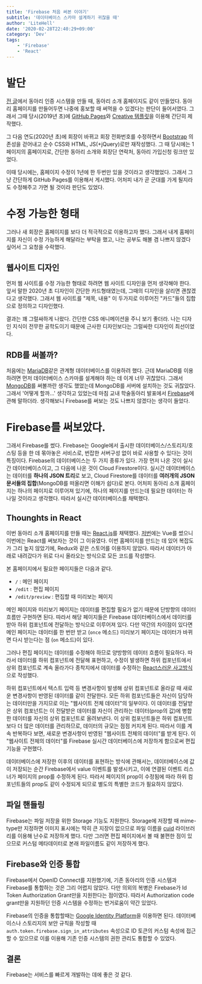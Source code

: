 ```yaml
---
title: 'Firebase 처음 써본 이야기'
subtitle: '데이터베이스 스카마 설계하기 귀찮을 때'
author: 'LiteHell'
date: '2020-02-28T22:40:29+09:00'
category: 'Dev'
tags:
    - 'Firebase'
    - 'React'
---
```

# 발단
[전 글](/post/oauth2_and_oidc)에서 동아리 인증 시스템을 만들 때, 동아리 소개 홈페이지도 같이 만들었다. 동아리 홈페이지를 만들어두면 나중에 홍보할 때 써먹을 수 있겠다는 판단이 들어서였다. 그래서 그때 당시(2019년 초)에 [GitHub Pages](https://pages.github.com/)와 [Creative 템플릿](https://startbootstrap.com/theme/creative)을 이용해 간단히 제작했다.

그 다음 연도(2020년 초)에 회장이 바뀌고 회장 전화번호를 수정하면서 [Bootstrap](https://getbootstrap.com) 의존성을 걷어내고 순수 CSS와 HTML, JS(+jQuery)로만 재작성했다. 그 때 당시에는 1페이지의 홈페이지로, 간단한 동아리 소개와 회장단 연락처, 동아리 가입신청 링크만 있었다.

이때 당시에는, 홈페이지 수정이 1년에 한 두번만 있을 것이라고 생각했었다. 그래서 그냥 간단하게 GitHub Pages를 이용해서 게시했다. 어처피 내가 곧 군대를 가게 될지라도 수정해주고 가면 될 것이라 판단도 있었다.

# 수정 가능한 형태
그러나 새 회장은 홈페이지를 보다 더 적극적으로 이용하고자 했다. 그래서 내게 홈페이지를 자신이 수정 가능하게 해달라는 부탁을 했고, 나는 공부도 해볼 겸 나쁘지 않겠다 싶어서 그 요청을 수락했다.

## 웹사이트 디자인
먼저 웹 사이트를 수정 가능한 형태로 하려면 웹 사이트 디자인을 먼저 생각해야 한다. 앞서 말한 2020년 초 디자인이 간단한 카드형태였는데, 그때의 디자인을 살리면 괜찮겠다고 생각했다. 그래서 웹 사이트를 "제목, 내용" 이 두가지로 이루어진 "카드"들의 집합으로 정의하고 디자인했다.

결과는 꽤 그럴싸하게 나왔다. 간단한 CSS 애니메이션을 주니 보기 좋더라. 나는 디자인 지식이 전무한 공학도이기 때문에 근사한 디자인보다는 그럴싸한 디자인이 최선이었다.

## RDB를 써볼까?
처음에는 [MariaDB](https://www.mariadb.org)같은 관계형 데이터베이스를 이용하려 했다. 근데 MariaDB를 이용하려면 먼저 데이터베이스 스카마를 설계해야 하는 데 이게 너무 귀찮았다.
그래서 [MongoDB](https://www.mongodb.com/)를 써볼까란 생각도 했었는데 MongoDB를 서버에 설치하는 것도 귀찮았다. 그래서 '어떻게 할까...' 생각하고 있었는데 마침 교내 학술동아리 발표에서 [Firebase](https://firebase.google.com)에 관해 말하더라. 생각해보니 Firebase를 써보는 것도 나쁘지 않겠다는 생각이 들었다.

# Firebase를 써보았다.
그래서 Firebase를 썼다. Firebase는 Google에서 출시한 데이터베이스/스토리지/호스팅 등을 한 데 몪아놓은 서비스로, 번잡한 서버구성 없이 바로 사용할 수 있다는 것이 특징이다.
Firebase의 데이터베이스는 두 가지 종류가 있다. 가장 먼저 나온 것이 실시간 데이터베이스이고, 그 다음에 나온 것이 Cloud Firestore이다. 실시간 데이터베이스는 데이터를 **하나의 JSON 트리**로 보고, Cloud Firestore를 데이터를 **여러개의 JSON 문서들의 집합**(MongoDB를 떠올리면 이해가 쉽다)로 본다.
어처피 동아리 소개 홈페이지는 하나의 페이지로 이루어져 있기에, 하나의 페이지를 만드는데 필요한 데이터는 하나일 것이라고 생각했다. 따라서 실시간 데이터베이스를 채택했다.

## Thounghts in React
이번 동아리 소개 홈페이지를 만들 때는 [React.js](https://reactjs.org)를 채택했다. [저번](/post/oauth2_and_oidc)에는 Vue를 썼으니 이번에는 React를 써보자는 것이 그 이유였다.
이번 홈페이지를 만드는 데 있어 복잡도가 그리 높지 않았기에, Redux와 같은 스토어를 이용하지 않았다. 따라서 데이터가 아래로 내려갔다가 위로 다시 올라오는 방식으로 모든 코드를 작성했다.

본 홈페이지에서 필요한 페이지들은 다음과 같다.
 - `/` : 메인 페이지
 - `/edit` : 편집 페이지
 - `/edit/preview` : 편집할 때 미리보는 페이지

메인 페이지와 미리보기 페이지는 데이터를 편집할 필요가 없기 때문에 단방향의 데이터 흐름만 구현하면 된다. 따라서 해당 페이지들은 Firebase 데이터베이스에서 데이터를 받아 하위 컴포넌트에 전달하는 방식으로 이루어져 있다. 다만 약간의 차이점이 있다면 메인 페이지는 데이터를 한 번만 받고 (`once` 메소드) 미리보기 페이지는 데이터가 바뀌면 다시 받는다는 점 (`on` 메소드)이 있다.

그러나 편집 페이지는 데이터를 수정해야 하므로 양방향의 데이터 흐름이 필요하다. 따라서 데이터를 하위 컴포넌트에 전달해 표현하고, 수정이 발생하면 하위 컴포넌트에서 상위 컴포넌트로 계속 올라가다 종착지에서 데이터를 수정하는 [React스러운 사고방식](https://ko.reactjs.org/docs/thinking-in-react.html)으로 작성했다.

하위 컴포넌트에서 텍스트 입력 등 변경사항이 발생해 상위 컴포넌트로 올라갈 때 새로운 변경사항이 반영된 데이터를 같이 전달한다. 모든 하위 컴포넌트들은 자신이 담당하는 데이터만을 가지므로 이는 "웹사이트 전체 데이터"의 일부이다. 이 데이터를 전달받은 상위 컴포넌트는 이 전달받은 데이터를 자신이 관리하는 데이터(prop의 값)에 병합한 데이터를 자신의 상위 컴포넌트로 올려보낸다. 이 상위 컴포넌트들은 하위 컴포넌트보다 더 많은 데이터를 관리하므로, 데이터의 규모는 점점 커지게 된다. 따라서 이를 계속 반복하다 보면, 새로운 변경사항이 반영된 "웹사이트 전체의 데이터"를 받게 된다. 이 "웹사이트 전체의 데이터"를 Firebase 실시간 데이터베이스에 저장하게 함으로써 편집 기능을 구현했다.

데이터베이스에 저장한 이후의 데이터를 표현하는 방식에 관해서는, 데이터베이스에 값이 저장되는 순간 Firebase에서 value 이벤트를 발생시키고, 이에 연결된 이벤트 리스너가 페이지의 prop를 수정하게 된다. 따라서 페이지의 prop이 수정됨에 따라 하위 컴포넌트들의 prop도 같이 수정되게 되므로 별도의 특별한 코드가 필요하지 않았다.

## 파일 핸들링
Firebase는 파일 저장을 위한 Storage 기능도 지원한다. Storage에 저장할 때 mime-type만 지정하면 이미지 표시에는 딱히 큰 지장이 없으므로 파일 이름을 [cuid](https://github.com/ericelliott/cuid) 라이브러리를 이용해 난수로 저장하게 했다. 다만 그러면 편집 페이지에서 볼 때 불편한 점이 있으므로 커스텀 메타데이터로 본래 파일이름도 같이 저장하게 했다.

## Firebase와 인증 통합
Firebase에서 OpenID Connect를 지원했기에, 기존 동아리의 인증 시스템과 Firebase를 통합하는 것은 그리 어렵지 않았다. 다만 의외의 복병은 Firebase가 Id Token Authorization Grant만을 지원한다는 점이였다. 따라서 Authorization code grant만을 지원하던 인증 시스템을 수정하는 번거로움이 약간 있었다.

Firebase의 인증을 통합할때는 [Google Identity Platform](https://cloud.google.com/identity-platform)을 이용하면 된다. 데이터베이스나 스토리지의 보안 규칙을 작성할 때 `auth.token.firebase.sign_in_attributes` 속성으로 ID 토큰의 커스텀 속성에 접근할 수 있으므로 이를 이용해 기존 인증 시스템의 권한 관리도 통합할 수 있었다.

## 결론
Firebase는 서비스를 빠르게 개발하는 데에 좋은 것 같다.